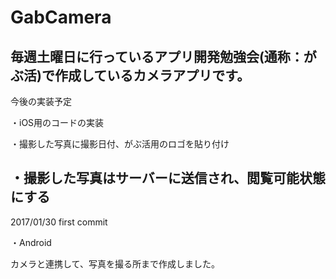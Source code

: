 # GabCamera 

毎週土曜日に行っているアプリ開発勉強会(通称：がぶ活)で作成しているカメラアプリです。
------------------------------------------------------

今後の実装予定

・iOS用のコードの実装

・撮影した写真に撮影日付、がぶ活用のロゴを貼り付け

・撮影した写真はサーバーに送信され、閲覧可能状態にする
------------------------------------------------------

2017/01/30
first commit 

・Android

カメラと連携して、写真を撮る所まで作成しました。
